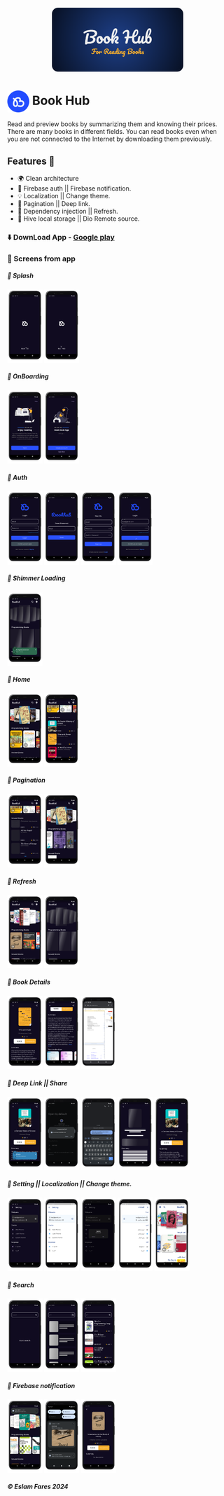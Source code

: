 
<p align="center">
  <img src="https://github.com/EslamFares/Book-Hub-Readme/blob/master/cover/For%20Reading%20Books%20-%20Book%20Hub.png?raw=true" width="300px" style="border-radius: 14px 14px 14px 14px">
</p>

<h1> <img align="center" height="50" src="https://github.com/EslamFares/Book-Hub-Readme/blob/master/cover/icon.png?raw=true"> Book Hub</h1>

Read and preview books by summarizing them and knowing their prices. There are many books in different fields. You can read books even when you are not connected to the Internet by downloading them previously.

## Features 🌟

- 🌍 Clean architecture
- 🚀 Firebase auth || Firebase notification.
- 💡 Localization || Change theme.
- 🔐 Pagination || Deep link.
- 🧠 Dependency injection || Refresh. 
- 🍯 Hive local storage || Dio Remote source.

### ⬇️ DownLoad App  - [Google play](https://play.google.com/store/apps/details?id=com.eslamfares.book_hub&hl=en&gl=US)

### 📱 Screens from app

##### 💫 Splash
<p float="left">
  <img src="https://github.com/EslamFares/Book-Hub-Readme/blob/master/mockup/0-portrait.png?raw=true" width="80" />
  <img src="https://github.com/EslamFares/Book-Hub-Readme/blob/master/mockup/1-portrait.png?raw=true" width="80" />
</p>


##### 💫 OnBoarding
<p float="left">
  <img src="https://github.com/EslamFares/Book-Hub-Readme/blob/master/mockup/2-portrait.png?raw=true" width="80" />
  <img src="https://github.com/EslamFares/Book-Hub-Readme/blob/master/mockup/3-portrait.png?raw=true" width="80" />
</p>



##### 💫 Auth
<p float="left">
  <img src="https://github.com/EslamFares/Book-Hub-Readme/blob/master/mockup/4-portrait.png?raw=true" width="80" />
  <img src="https://github.com/EslamFares/Book-Hub-Readme/blob/master/mockup/5-portrait.png?raw=true" width="80" />
  <img src=https://github.com/EslamFares/Book-Hub-Readme/blob/master/mockup/6-portrait.png?raw=true" width="80" />
  <img src="https://github.com/EslamFares/Book-Hub-Readme/blob/master/mockup/7-portrait.png?raw=true" width="80" />
</p>



##### 💫 Shimmer Loading
<p float="left">
  <img src="https://github.com/EslamFares/Book-Hub-Readme/blob/master/mockup/8-portrait.png?raw=true" width="80" />
 </p>




##### 💫 Home
<p float="left">
  <img src="https://github.com/EslamFares/Book-Hub-Readme/blob/master/mockup/9-portrait.png?raw=true" width="80" />
  <img src="https://github.com/EslamFares/Book-Hub-Readme/blob/master/mockup/10-portrait.png?raw=true" width="80" />
  </p>




##### 💫 Pagination
<p float="left">
  <img src="https://github.com/EslamFares/Book-Hub-Readme/blob/master/mockup/11-portrait.png?raw=true" width="80" />
  <img src="https://github.com/EslamFares/Book-Hub-Readme/blob/master/mockup/12-portrait.png?raw=true" width="80" />
</p>



##### 💫 Refresh
<p float="left">
  <img src="https://github.com/EslamFares/Book-Hub-Readme/blob/master/mockup/13-portrait.png?raw=true" width="80" />
  <img src="https://github.com/EslamFares/Book-Hub-Readme/blob/master/mockup/14-portrait.png?raw=true" width="80" />
</p>



##### 💫 Book Details
<p float="left">
  <img src="https://github.com/EslamFares/Book-Hub-Readme/blob/master/mockup/15-portrait.png?raw=true" width="80" />
  <img src="https://github.com/EslamFares/Book-Hub-Readme/blob/master/mockup/16-portrait.png?raw=true" width="80" />
  <img src="https://github.com/EslamFares/Book-Hub-Readme/blob/master/mockup/17-portrait.png?raw=true" width="80" />
</p>



##### 💫 Deep Link || Share
<p float="left">
  <img src="https://github.com/EslamFares/Book-Hub-Readme/blob/master/mockup/18-portrait.png?raw=true" width="80" />
  <img src="https://github.com/EslamFares/Book-Hub-Readme/blob/master/mockup/19-portrait.png?raw=true" width="80" />
  <img src="https://github.com/EslamFares/Book-Hub-Readme/blob/master/mockup/20-portrait.png?raw=true" width="80" />
  <img src="https://github.com/EslamFares/Book-Hub-Readme/blob/master/mockup/21-portrait.png?raw=true" width="80" />
  <img src="https://github.com/EslamFares/Book-Hub-Readme/blob/master/mockup/22-portrait.png?raw=true" width="80" />
</p>



##### 💫 Setting || Localization || Change theme.
 <p float="left">
  <img src="https://github.com/EslamFares/Book-Hub-Readme/blob/master/mockup/23-portrait.png?raw=true" width="80" />
  <img src="https://github.com/EslamFares/Book-Hub-Readme/blob/master/mockup/24-portrait.png?raw=true" width="80" />
  <img src="https://github.com/EslamFares/Book-Hub-Readme/blob/master/mockup/25-portrait.png?raw=true" width="80" />
  <img src="https://github.com/EslamFares/Book-Hub-Readme/blob/master/mockup/26-portrait.png?raw=true" width="80" />
  <img src="https://github.com/EslamFares/Book-Hub-Readme/blob/master/mockup/27-portrait.png?raw=true" width="80" />
</p>



##### 💫 Search
<p float="left">
  <img src="https://github.com/EslamFares/Book-Hub-Readme/blob/master/mockup/30-portrait.png?raw=true" width="80" />
  <img src=https://github.com/EslamFares/Book-Hub-Readme/blob/master/mockup/31-portrait.png?raw=true" width="80" />
  <img src="https://github.com/EslamFares/Book-Hub-Readme/blob/master/mockup/32-portrait.png?raw=true" width="80" />
 </p>




##### 💫 Firebase notification
<p float="left">
  <img src="https://github.com/EslamFares/Book-Hub-Readme/blob/master/mockup/33-portrait.png?raw=true" width="80" />
  <img src="https://github.com/EslamFares/Book-Hub-Readme/blob/master/mockup/34-portrait.png?raw=true" width="80" />
  <img src="https://github.com/EslamFares/Book-Hub-Readme/blob/master/mockup/35-portrait.png?raw=true" width="80" />
</p>

<h5> ©️ Eslam Fares 2024</h5>

